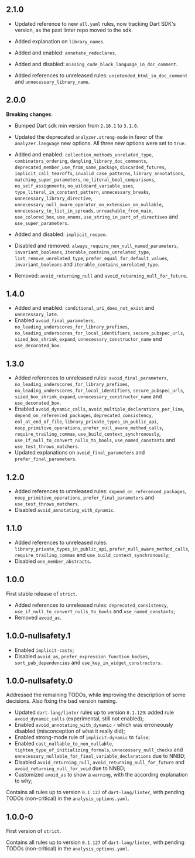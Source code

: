 ## 2.1.0

- Updated reference to new `all.yaml` rules, now tracking Dart SDK's version, as the past linter repo moved to the sdk.
- Added explanation on `library_names`.

- Added and enabled: `annotate_redeclares`.
- Added and disabled: `missing_code_block_language_in_doc_comment`.
- Added references to unreleased rules: `unintended_html_in_doc_comment` and `unnecessary_library_name`.

## 2.0.0

**Breaking changes**:
- Bumped Dart sdk min version from `2.16.1` to `3.1.0`.
- Updated the deprecated `analyzer.strong-mode` in favor of the `analyzer.language` new options. All three
new options were set to `true`.

- Added and enabled: `collection_methods_unrelated_type`, `combinators_ordering`, `dangling_library_doc_comments`, 
`deprecated_member_use_from_same_package`, `discarded_futures`, `implicit_call_tearoffs`, `invalid_case_patterns`,
`library_annotations`, `matching_super_parameters`, `no_literal_bool_comparisons`, `no_self_assignments`,
`no_wildcard_variable_uses`, `type_literal_in_constant_pattern`, `unnecessary_breaks`, `unnecessary_library_directive`,
`unnecessary_null_aware_operator_on_extension_on_nullable`, `unnecessary_to_list_in_spreads`, `unreachable_from_main`,
`use_colored_box`, `use_enums`, `use_string_in_part_of_directives` and `use_super_parameters`.
- Added and disabled: `implicit_reopen`.
- Disabled and removed: `always_require_non_null_named_parameters`, `invariant_booleans`,
`iterable_contains_unrelated_type`, `list_remove_unrelated_type`, `prefer_equal_for_default_values`,
`invariant_booleans` and `iterable_contains_unrelated_type`.
- Removed: `avoid_returning_null` and `avoid_returning_null_for_future`.

## 1.4.0

- Added and enabled: `conditional_uri_does_not_exist` and `unnecessary_late`.
- Enabled `avoid_final_parameters`, `no_leading_underscores_for_library_prefixes`,
`no_leading_underscores_for_local_identifiers`, `secure_pubspec_urls`, `sized_box_shrink_expand`,
`unnecessary_constructor_name` and `use_decorated_box`.

## 1.3.0

- Added references to unreleased rules: `avoid_final_parameters`, `no_leading_underscores_for_library_prefixes`,
`no_leading_underscores_for_local_identifiers`, `secure_pubspec_urls`, `sized_box_shrink_expand`,
`unnecessary_constructor_name` and `use_decorated_box`.
- Enabled `avoid_dynamic_calls`, `avoid_multiple_declarations_per_line`, `depend_on_referenced_packages`,
`deprecated_consistency`, `eol_at_end_of_file`, `library_private_types_in_public_api`, `noop_primitive_operations`,
`prefer_null_aware_method_calls`, `require_trailing_commas`, `use_build_context_synchronously`,
`use_if_null_to_convert_nulls_to_bools`, `use_named_constants` and `use_test_throws_matchers`.
- Updated explanations on `avoid_final_parameters` and `prefer_final_parameters`.

## 1.2.0

- Added references to unreleased rules: `depend_on_referenced_packages`, `noop_primitive_operations`,
`prefer_final_parameters` and `use_test_throws_matchers`.
- Disabled `avoid_annotating_with_dynamic`.

## 1.1.0

- Added references to unreleased rules: `library_private_types_in_public_api`, `prefer_null_aware_method_calls`, 
`require_trailing_commas` and `use_build_context_synchronously`;
- Disabled `one_member_abstracts`.

## 1.0.0

First stable release of `strict`.

- Added references to unreleased rules: `deprecated_consistency`, `use_if_null_to_convert_nulls_to_bools` and
`use_named_constants`;
- Removed `avoid_as`.

## 1.0.0-nullsafety.1
- Enabled `implicit-casts`;
- Disabled `avoid_as`, `prefer_expression_function_bodies`, `sort_pub_dependencies` and
`use_key_in_widget_constructors`.

## 1.0.0-nullsafety.0

Addressed the remaining TODOs, while improving the description of some decisions. Also fixing the bad version naming.

- Updated `dart-lang/linter` rules up to version `0.1.129`: added rule `avoid_dynamic_calls` (experimental, still not
enabled);
- Enabled `avoid_annotating_with_dynamic` - which was erroneously disabled (misconception of what it really did);
- Enabled strong-mode rule of `implicit-dynamic` to `false`;
- Enabled `cast_nullable_to_non_nullable`, `tighten_type_of_initializing_formals`, `unnecessary_null_checks` and 
`unnecessary_nullable_for_final_variable_declarations` due to NNBD;
- Disabled `avoid_returning_null`, `avoid_returning_null_for_future` and `avoid_returning_null_for_void` due to NNBD;
- Customized `avoid_as` to show a `warning`, with the according explanation to why;

Contains all rules up to version `0.1.127` of `dart-lang/linter`, with pending TODOs (non-critical) in the
`analysis_options.yaml`.

## 1.0.0-0

First version of `strict`.

Contains all rules up to version `0.1.127` of `dart-lang/linter`, with pending TODOs (non-critical) in the
`analysis_options.yaml`.